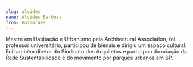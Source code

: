 ```yaml
---
slug: alcides
name: Alcides Barbosa
from: Guimarães
---
```


Mestre em Habitação e Urbanismo pela Architectural Association, foi professor universitário, participou de bienais e dirigiu um espaço cultural. Foi também diretor do Sindicato dos Arquitetos e participou da criação da Rede Sustentabilidade e do movimento por parques urbanos em SP.
